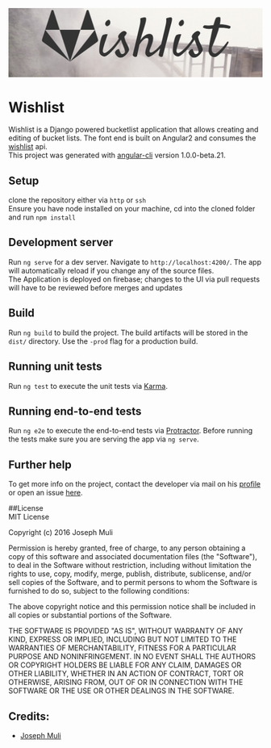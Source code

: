 ![Alt text](src/assets/resources/images/wish.png?raw=true "Optional Title")
# Wishlist

Wishlist is a Django powered bucketlist application that allows creating and editing of bucket lists. The font end is built on Angular2 and consumes the [wishlist](https://github.com/andela-jmuli/wishlist) api.  
This project was generated with [angular-cli](https://github.com/angular/angular-cli) version 1.0.0-beta.21.  

## Setup  
clone the repository either via ``` http ``` or ``` ssh ```  
Ensure you have node installed on your machine, cd into the cloned folder and run ```npm install ```

## Development server
Run `ng serve` for a dev server. Navigate to `http://localhost:4200/`. The app will automatically reload if you change any of the source files.  
The Application is deployed on firebase; changes to the UI via pull requests will have to be reviewed before merges and updates


## Build

Run `ng build` to build the project. The build artifacts will be stored in the `dist/` directory. Use the `-prod` flag for a production build.

## Running unit tests

Run `ng test` to execute the unit tests via [Karma](https://karma-runner.github.io).

## Running end-to-end tests

Run `ng e2e` to execute the end-to-end tests via [Protractor](http://www.protractortest.org/).
Before running the tests make sure you are serving the app via `ng serve`.



## Further help

To get more info on the project, contact the developer via mail on his [profile](github.com/andela-jmuli) or open an issue [here](https://github.com/andela-jmuli/wishlist-front-end/issues).

##License  
MIT License

Copyright (c) 2016 Joseph Muli

Permission is hereby granted, free of charge, to any person obtaining a copy
of this software and associated documentation files (the "Software"), to deal
in the Software without restriction, including without limitation the rights
to use, copy, modify, merge, publish, distribute, sublicense, and/or sell
copies of the Software, and to permit persons to whom the Software is
furnished to do so, subject to the following conditions:

The above copyright notice and this permission notice shall be included in all
copies or substantial portions of the Software.

THE SOFTWARE IS PROVIDED "AS IS", WITHOUT WARRANTY OF ANY KIND, EXPRESS OR
IMPLIED, INCLUDING BUT NOT LIMITED TO THE WARRANTIES OF MERCHANTABILITY,
FITNESS FOR A PARTICULAR PURPOSE AND NONINFRINGEMENT. IN NO EVENT SHALL THE
AUTHORS OR COPYRIGHT HOLDERS BE LIABLE FOR ANY CLAIM, DAMAGES OR OTHER
LIABILITY, WHETHER IN AN ACTION OF CONTRACT, TORT OR OTHERWISE, ARISING FROM,
OUT OF OR IN CONNECTION WITH THE SOFTWARE OR THE USE OR OTHER DEALINGS IN THE
SOFTWARE.  

## Credits:
* [Joseph Muli](github.com/andela-jmuli)
